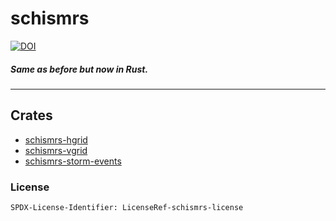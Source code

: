 # schismrs
[![DOI](https://zenodo.org/badge/746798066.svg)](https://zenodo.org/doi/10.5281/zenodo.13786114)

##### Same as before but now in Rust.

---

## Crates

- [schismrs-hgrid](https://github.com/jreniel/schismrs-hgrid)
- [schismrs-vgrid](https://github.com/jreniel/schismrs-vgrid)
- [schismrs-storm-events](https://github.com/jreniel/stormeventsrs)

### License

`SPDX-License-Identifier: LicenseRef-schismrs-license`
